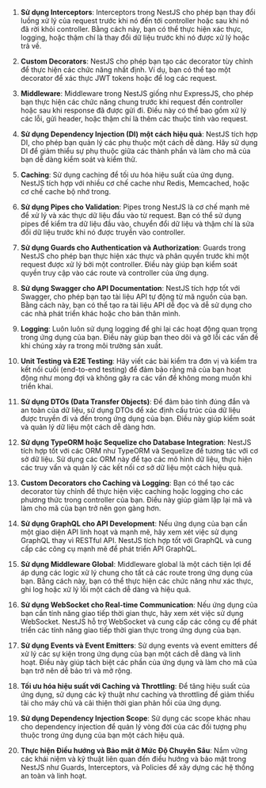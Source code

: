 1. **Sử dụng Interceptors**: Interceptors trong NestJS cho phép bạn thay đổi luồng xử lý của request trước khi nó đến tới controller hoặc sau khi nó đã rời khỏi controller. Bằng cách này, bạn có thể thực hiện xác thực, logging, hoặc thậm chí là thay đổi dữ liệu trước khi nó được xử lý hoặc trả về.

2. **Custom Decorators**: NestJS cho phép bạn tạo các decorator tùy chỉnh để thực hiện các chức năng nhất định. Ví dụ, bạn có thể tạo một decorator để xác thực JWT tokens hoặc để log các request.

3. **Middleware**: Middleware trong NestJS giống như ExpressJS, cho phép bạn thực hiện các chức năng chung trước khi request đến controller hoặc sau khi response đã được gửi đi. Điều này có thể bao gồm xử lý các lỗi, gửi header, hoặc thậm chí là thêm các thuộc tính vào request.

4. **Sử dụng Dependency Injection (DI) một cách hiệu quả**: NestJS tích hợp DI, cho phép bạn quản lý các phụ thuộc một cách dễ dàng. Hãy sử dụng DI để giảm thiểu sự phụ thuộc giữa các thành phần và làm cho mã của bạn dễ dàng kiểm soát và kiểm thử.

5. **Caching**: Sử dụng caching để tối ưu hóa hiệu suất của ứng dụng. NestJS tích hợp với nhiều cơ chế cache như Redis, Memcached, hoặc cơ chế cache bộ nhớ trong.

6. **Sử dụng Pipes cho Validation**: Pipes trong NestJS là cơ chế mạnh mẽ để xử lý và xác thực dữ liệu đầu vào từ request. Bạn có thể sử dụng pipes để kiểm tra dữ liệu đầu vào, chuyển đổi dữ liệu và thậm chí là sửa đổi dữ liệu trước khi nó được truyền vào controller.

7. **Sử dụng Guards cho Authentication và Authorization**: Guards trong NestJS cho phép bạn thực hiện xác thực và phân quyền trước khi một request được xử lý bởi một controller. Điều này giúp bạn kiểm soát quyền truy cập vào các route và controller của ứng dụng.

8. **Sử dụng Swagger cho API Documentation**: NestJS tích hợp tốt với Swagger, cho phép bạn tạo tài liệu API tự động từ mã nguồn của bạn. Bằng cách này, bạn có thể tạo ra tài liệu API dễ đọc và dễ sử dụng cho các nhà phát triển khác hoặc cho bản thân mình.

9. **Logging**: Luôn luôn sử dụng logging để ghi lại các hoạt động quan trọng trong ứng dụng của bạn. Điều này giúp bạn theo dõi và gỡ lỗi các vấn đề khi chúng xảy ra trong môi trường sản xuất.

10. **Unit Testing và E2E Testing**: Hãy viết các bài kiểm tra đơn vị và kiểm tra kết nối cuối (end-to-end testing) để đảm bảo rằng mã của bạn hoạt động như mong đợi và không gây ra các vấn đề không mong muốn khi triển khai.

11. **Sử dụng DTOs (Data Transfer Objects)**: Để đảm bảo tính đúng đắn và an toàn của dữ liệu, sử dụng DTOs để xác định cấu trúc của dữ liệu được truyền đi và đến trong ứng dụng của bạn. Điều này giúp kiểm soát và quản lý dữ liệu một cách dễ dàng hơn.

12. **Sử dụng TypeORM hoặc Sequelize cho Database Integration**: NestJS tích hợp tốt với các ORM như TypeORM và Sequelize để tương tác với cơ sở dữ liệu. Sử dụng các ORM này để tạo các mô hình dữ liệu, thực hiện các truy vấn và quản lý các kết nối cơ sở dữ liệu một cách hiệu quả.

13. **Custom Decorators cho Caching và Logging**: Bạn có thể tạo các decorator tùy chỉnh để thực hiện việc caching hoặc logging cho các phương thức trong controller của bạn. Điều này giúp giảm lặp lại mã và làm cho mã của bạn trở nên gọn gàng hơn.

14. **Sử dụng GraphQL cho API Development**: Nếu ứng dụng của bạn cần một giao diện API linh hoạt và mạnh mẽ, hãy xem xét việc sử dụng GraphQL thay vì RESTful API. NestJS tích hợp tốt với GraphQL và cung cấp các công cụ mạnh mẽ để phát triển API GraphQL.

15. **Sử dụng Middleware Global**: Middleware global là một cách tiện lợi để áp dụng các logic xử lý chung cho tất cả các route trong ứng dụng của bạn. Bằng cách này, bạn có thể thực hiện các chức năng như xác thực, ghi log hoặc xử lý lỗi một cách dễ dàng và hiệu quả.

16. **Sử dụng WebSocket cho Real-time Communication**: Nếu ứng dụng của bạn cần tính năng giao tiếp thời gian thực, hãy xem xét việc sử dụng WebSocket. NestJS hỗ trợ WebSocket và cung cấp các công cụ để phát triển các tính năng giao tiếp thời gian thực trong ứng dụng của bạn.

17. **Sử dụng Events và Event Emitters**: Sử dụng events và event emitters để xử lý các sự kiện trong ứng dụng của bạn một cách dễ dàng và linh hoạt. Điều này giúp tách biệt các phần của ứng dụng và làm cho mã của bạn trở nên dễ bảo trì và mở rộng.

18. **Tối ưu hóa hiệu suất với Caching và Throttling**: Để tăng hiệu suất của ứng dụng, sử dụng các kỹ thuật như caching và throttling để giảm thiểu tải cho máy chủ và cải thiện thời gian phản hồi của ứng dụng.

19. **Sử dụng Dependency Injection Scope**: Sử dụng các scope khác nhau cho dependency injection để quản lý vòng đời của các đối tượng phụ thuộc trong ứng dụng của bạn một cách hiệu quả.

20. **Thực hiện Điều hướng và Bảo mật ở Mức Độ Chuyên Sâu**: Nắm vững các khái niệm và kỹ thuật liên quan đến điều hướng và bảo mật trong NestJS như Guards, Interceptors, và Policies để xây dựng các hệ thống an toàn và linh hoạt.
